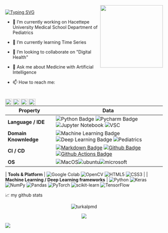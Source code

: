 <img align='right' src='https://user-images.githubusercontent.com/5713670/87202985-820dcb80-c2b6-11ea-9f56-7ec461c497c3.gif' width='200'>


[![Typing SVG](https://readme-typing-svg.herokuapp.com?font=Fira+Code&size=30&pause=1000&color=333FF7&background=6C4E5E00&center=true&vCenter=true&multiline=true&width=538&height=60&lines=Welcome+to+my+GitHub+profile)](https://git.io/typing-svg)

- 🔭 I’m currently working on Hacettepe University Medical School Department of Pediatrics
- 🌱 I’m currently learning Time Series

- 👯 I’m looking to collaborate on "Digital Health"
- 💬 Ask me about Medicine with Artificial Intelligence
- 📫 How to reach me: 
#


<a href="https://www.instagram.com/turkalpmd/">
  <img align="left" alt="Turkalp's Instagram" width="22px" src="https://raw.githubusercontent.com/hussainweb/hussainweb/main/icons/instagram.png" />
</a>
<a href="https://discord.gg/turkalpmd#4917">
  <img align="left" alt="Turkalp's Discord" width="22px" src="https://raw.githubusercontent.com/peterthehan/peterthehan/master/assets/discord.svg" />
</a>
<a href="https://twitter.com/turkalpmd">
  <img align="left" alt="turkalpmd | Twitter" width="22px" src="https://raw.githubusercontent.com/peterthehan/peterthehan/master/assets/twitter.svg" />
</a>
<a href="https://www.linkedin.com/in/turkalpmd/">
  <img align="left" alt="Turkalp's LinkedIN" width="22px" src="https://raw.githubusercontent.com/peterthehan/peterthehan/master/assets/linkedin.svg" />
</a>

#
<!--   my-skils -->

| Property                                        | Data                                                                                                                                                                                                                                                                                                                                                                                                                                                                                                                                                                                                                                                                                                                                                                                                                                                                                                                                                                                                                                                                                                                                                                                                                                                                                                                                                                                                                                                                                                                                                                                                                                                                                                                                                                                                            |
|-------------------------------------------------|-----------------------------------------------------------------------------------------------------------------------------------------------------------------------------------------------------------------------------------------------------------------------------------------------------------------------------------------------------------------------------------------------------------------------------------------------------------------------------------------------------------------------------------------------------------------------------------------------------------------------------------------------------------------------------------------------------------------------------------------------------------------------------------------------------------------------------------------------------------------------------------------------------------------------------------------------------------------------------------------------------------------------------------------------------------------------------------------------------------------------------------------------------------------------------------------------------------------------------------------------------------------------------------------------------------------------------------------------------------------------------------------------------------------------------------------------------------------------------------------------------------------------------------------------------------------------------------------------------------------------------------------------------------------------------------------------------------------------------------------------------------------------------------------------------------------|
| **Language / IDE**                              | ![Python Badge](https://img.shields.io/badge/-Python-3776AB?style=for-the-badge&logo=Python&logoColor=white) ![Pycharm Badge](https://img.shields.io/badge/-Pycharm-3776AB?style=for-the-badge&logo=Pycharm&logoColor=white) ![Jupyter Notebook](https://img.shields.io/badge/Jupyter-F37626.svg?&style=for-the-badge&logo=Jupyter&logoColor=white) ![VSC](https://img.shields.io/badge/VSCode-0078D4?style=for-the-badge&logo=visual%20studio%20code&logoColor=white)                                                                                                                                                                                                                                                                                                                                                                                                                                                                                                                                                                                                                                                                                                                                                                                                                                                                                                                                                                                                                                                                                                                                                                                                                                                                                                                                                                                                                                                                                           |
| **Domain Knownledge**                           | ![Machine Learning Badge](https://img.shields.io/badge/-Machine%20Learning-01D277?style=for-the-badge&logoColor=white) ![Deep Learning Badge](https://img.shields.io/badge/-Deep%20Learning-blue?style=for-the-badge) ![Pediatrics](https://img.shields.io/badge/MEDICINE-PEDIATRICS-red?style=for-the-badge)                                                                                                                                                                                                                                                                                                                                                                                                                                                                                                                                                                                                                                                                                                                                                                                                                                                                                                                                                                                                                                                                                |
| **CI / CD**                                     | [![Markdown Badge](https://img.shields.io/badge/-Markdown-2088FF?style=flat&logo=Markdown&logoColor=white)](https://github.com/turkalpmd) [![Github Badge](https://img.shields.io/badge/-Github%20-2088FF?style=flat&logo=Github&logoColor=white)](https://github.com/turkalpmd) [![Github Actions Badge](https://img.shields.io/badge/-Git%20-2088FF?style=flat&logo=Git&logoColor=white)](https://github.com/turkalpmd)                                                                                                                                                                                                                                                                                                                                                                                                                                                                                                                                                                                                                                                                                                                                                                                                                                                                                                                                                                                                                                                                                                                                                                                                                                                                                                                                                                                                                                                                                                                                                                                                                                                                                                                                                                                                                                                                                                                                                                                                              |
| **OS**                                          |![MacOS](https://img.shields.io/badge/mac%20os-000000?style=for-the-badge&logo=apple&logoColor=white)![ubuntu](https://img.shields.io/badge/Ubuntu-E95420?style=for-the-badge&logo=ubuntu&logoColor=white)![microsoft](https://img.shields.io/badge/Windows-0078D6?style=for-the-badge&logo=windows&logoColor=white) |

| **Tools & Platform**                            | ![Google Colab](https://img.shields.io/badge/Colab-F9AB00?style=for-the-badge&logo=googlecolab&color=525252) ![OpenCV](https://img.shields.io/badge/OpenCV-27338e?style=for-the-badge&logo=OpenCV&logoColor=white) ![HTML5](https://img.shields.io/badge/HTML5-E34F26?style=for-the-badge&logo=html5&logoColor=white) ![CSS3](https://img.shields.io/badge/CSS3-1572B6?style=for-the-badge&logo=css3&logoColor=white)                                                                                                                                                                                                                                                                                                                                                                                                                                                                                                                                                                                                                                                                                                                                                                                                                                                                                                                                                                                                                                                                                                                                                                                                                                                                                                                                                                                           |
| **Machine Learning / Deep Learning frameworks** | ![Python](https://img.shields.io/badge/python-3670A0?style=for-the-badge&logo=python&logoColor=ffdd54) ![Keras](https://img.shields.io/badge/Keras-%23D00000.svg?style=for-the-badge&logo=Keras&logoColor=white) ![NumPy](https://img.shields.io/badge/numpy-%23013243.svg?style=for-the-badge&logo=numpy&logoColor=white) ![Pandas](https://img.shields.io/badge/pandas-%23150458.svg?style=for-the-badge&logo=pandas&logoColor=white) ![PyTorch](https://img.shields.io/badge/PyTorch-%23EE4C2C.svg?style=for-the-badge&logo=PyTorch&logoColor=white) ![scikit-learn](https://img.shields.io/badge/scikit--learn-%23F7931E.svg?style=for-the-badge&logo=scikit-learn&logoColor=white) ![TensorFlow](https://img.shields.io/badge/TensorFlow-%23FF6F00.svg?style=for-the-badge&logo=TensorFlow&logoColor=white)







📈 my github stats

<p align="center"> <img src="https://github-readme-stats.vercel.app/api?username=turkalpmd&show_icons=true&theme=gotham" alt="turkalpmd" />

<p align = "center"><img src = "https://github-readme-stats.vercel.app/api/top-langs/?username=turkalpmd&layout=compact"/>



![](https://komarev.com/ghpvc/?username=turkalpmd)




